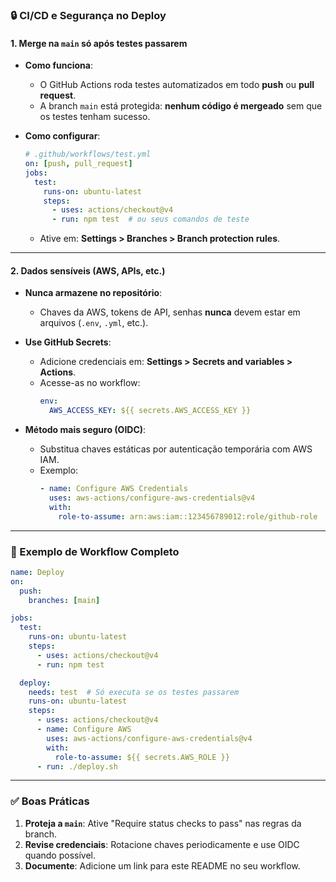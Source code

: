 ### **🔒 CI/CD e Segurança no Deploy**  

#### **1. Merge na `main` só após testes passarem**  
- **Como funciona**:  
  - O GitHub Actions roda testes automatizados em todo **push** ou **pull request**.  
  - A branch `main` está protegida: **nenhum código é mergeado** sem que os testes tenham sucesso.  

- **Como configurar**:  
  ```yml
  # .github/workflows/test.yml  
  on: [push, pull_request]  
  jobs:  
    test:  
      runs-on: ubuntu-latest  
      steps:  
        - uses: actions/checkout@v4  
        - run: npm test  # ou seus comandos de teste  
  ```  
  - Ative em: **Settings > Branches > Branch protection rules**.  

---

#### **2. Dados sensíveis (AWS, APIs, etc.)**  
- **Nunca armazene no repositório**:  
  - Chaves da AWS, tokens de API, senhas **nunca** devem estar em arquivos (`.env`, `.yml`, etc.).  

- **Use GitHub Secrets**:  
  - Adicione credenciais em: **Settings > Secrets and variables > Actions**.  
  - Acesse-as no workflow:  
    ```yml
    env:  
      AWS_ACCESS_KEY: ${{ secrets.AWS_ACCESS_KEY }}  
    ```  

- **Método mais seguro (OIDC)**:  
  - Substitua chaves estáticas por autenticação temporária com AWS IAM.  
  - Exemplo:  
    ```yml
    - name: Configure AWS Credentials  
      uses: aws-actions/configure-aws-credentials@v4  
      with:  
        role-to-assume: arn:aws:iam::123456789012:role/github-role  
    ```  

---

### **📌 Exemplo de Workflow Completo**  
```yml
name: Deploy  
on:  
  push:  
    branches: [main]  

jobs:  
  test:  
    runs-on: ubuntu-latest  
    steps:  
      - uses: actions/checkout@v4  
      - run: npm test  

  deploy:  
    needs: test  # Só executa se os testes passarem  
    runs-on: ubuntu-latest  
    steps:  
      - uses: actions/checkout@v4  
      - name: Configure AWS  
        uses: aws-actions/configure-aws-credentials@v4  
        with:  
          role-to-assume: ${{ secrets.AWS_ROLE }}  
      - run: ./deploy.sh  
```  

---

### **✅ Boas Práticas**  
1. **Proteja a `main`**: Ative "Require status checks to pass" nas regras da branch.  
2. **Revise credenciais**: Rotacione chaves periodicamente e use OIDC quando possível.  
3. **Documente**: Adicione um link para este README no seu workflow.  
